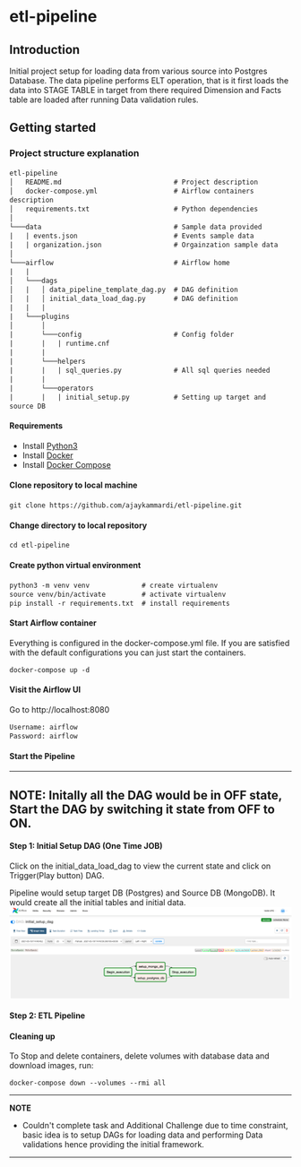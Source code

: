 # etl-pipeline

## Introduction
Initial project setup for loading data from various source into Postgres Database. 
The data pipeline performs ELT operation, that is it first loads the data into STAGE TABLE in target from there 
required Dimension and Facts table are loaded after running Data validation rules. 


## Getting started


### Project structure explanation
```
etl-pipeline
│   README.md                            # Project description
│   docker-compose.yml                   # Airflow containers description   
│   requirements.txt                     # Python dependencies
│
└───data                                 # Sample data provided  
|   | events.json                        # Events sample data        
|   | organization.json                  # Orgainzation sample data
│   
└───airflow                              # Airflow home
|   |               
│   └───dags
│   |   │ data_pipeline_template_dag.py  # DAG definition                        
│   |   │ initial_data_load_dag.py       # DAG definition
|   |   |
|   └───plugins
│       │  
|       └───config                       # Config folder
|       |   | runtime.cnf
|       | 
|       └───helpers
|       |   | sql_queries.py             # All sql queries needed
|       |
|       └───operators
|       |   | initial_setup.py           # Setting up target and source DB
```
#### Requirements

* Install [Python3](https://www.python.org/downloads/)
* Install [Docker](https://www.docker.com/)
* Install [Docker Compose](https://docs.docker.com/compose/install/)

#### Clone repository to local machine
```
git clone https://github.com/ajaykammardi/etl-pipeline.git
```

#### Change directory to local repository
```
cd etl-pipeline
```

#### Create python virtual environment
```
python3 -m venv venv             # create virtualenv
source venv/bin/activate         # activate virtualenv
pip install -r requirements.txt  # install requirements
```

#### Start Airflow container
Everything is configured in the docker-compose.yml file.
If you are satisfied with the default configurations you can just start the containers.
```
docker-compose up -d
```

#### Visit the Airflow UI
Go to http://localhost:8080
```
Username: airflow 
Password: airflow
```

#### Start the Pipeline

---
**NOTE:** 
Initally all the DAG would be in OFF state, Start the DAG by switching it state from OFF to ON.
---
#### Step 1: Initial Setup DAG (One Time JOB)
Click on the initial_data_load_dag to view the current state and click on Trigger(Play button) DAG.

Pipeline would setup target DB (Postgres) and Source DB (MongoDB). It would create all the initial tables and initial data.
![Step1](read-me-images/Step1.png)

#### Step 2: ETL Pipeline


#### Cleaning up
To Stop and delete containers, delete volumes with database data and download images, run:
```
docker-compose down --volumes --rmi all
```

---
**NOTE** 
* Couldn't complete task and Additional Challenge due to time constraint, basic idea is to setup DAGs for loading data and performing Data validations hence providing the initial framework.
---